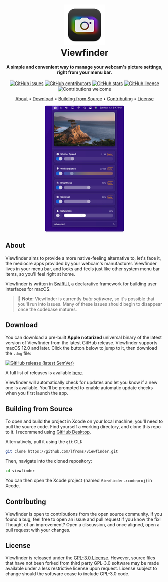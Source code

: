 <h1 align="center">
  <img src="./media/icon.png" alt="Viewfinder" width="130">
  <br>
  Viewfinder 
  <br>
</h1>

<h4 align="center">A simple and convenient way to manage your webcam's picture settings, right from your menu bar.</h4>

<p align="center">
  <a href="https://github.com/lfroms/viewfinder/issues"><img alt="GitHub issues" src="https://img.shields.io/github/issues/lfroms/viewfinder"></a>
  <a href="https://github.com/lfroms/viewfinder/graphs/contributors"><img alt="GitHub contributors" src="https://img.shields.io/github/contributors/lfroms/viewfinder"></a>
  <a href="https://github.com/lfroms/viewfinder/stargazers"><img alt="GitHub stars" src="https://img.shields.io/github/stars/lfroms/viewfinder"></a>
  <a href="https://github.com/lfroms/viewfinder/blob/main/LICENSE"><img alt="GitHub license" src="https://img.shields.io/github/license/lfroms/viewfinder"></a>
  <img alt="Contributions welcome" src="https://img.shields.io/badge/contributions-welcome-green">
</p>

<p align="center">
  <a href="#about">About</a> •
  <a href="#download">Download</a> •
  <a href="#building-from-source">Building from Source</a> •
  <a href="#contributing">Contributing</a> •
  <a href="#license">License</a>
</p>

<p align="center">
  <img alt="Viewfinder screenshot" src="./media/screenshot.png" width="50%">
</p>

## About

Viewfinder aims to provide a more native-feeling alternative to, let's face it, the mediocre apps provided by your webcam's manufacturer. Viewfinder lives in your menu bar, and looks and feels just like other system menu bar items, so you'll feel right at home.

Viewfinder is written in [SwiftUI](https://developer.apple.com/xcode/swiftui/), a declarative framework for building user interfaces for macOS.

> 📝 **Note:** Viewfinder is currently _beta software_, so it's possible that you'll run into issues. Many of these issues should begin to disappear once the codebase matures.

## Download

You can download a pre-built **Apple notarized** universal binary of the latest version of Viewfinder from the latest GitHub release. Viewfinder supports macOS 12.0 and later. Click the button below to jump to it, then download the `.dmg` file:

[![GitHub release (latest SemVer)](https://img.shields.io/github/v/release/lfroms/viewfinder?color=black&label=download%20latest&logo=github&sort=semver&style=for-the-badge)](https://github.com/lfroms/viewfinder/releases/latest)

A full list of releases is available [here](https://github.com/lfroms/viewfinder/releases).

Viewfinder will automatically check for updates and let you know if a new one is available. You'll be prompted to enable automatic update checks when you first launch the app.

## Building from Source

To open and build the project in Xcode on your local machine, you'll need to pull the source code. Find yourself a working directory, and clone this repo to it. I recommend using [GitHub Desktop](https://desktop.github.com).

Alternatively, pull it using the `git` CLI:

```sh
git clone https://github.com/lfroms/viewfinder.git
```

Then, navigate into the cloned repository:

```sh
cd viewfinder
```

You can then open the Xcode project (named `Viewfinder.xcodeproj`) in Xcode.

## Contributing

Viewfinder is open to contributions from the open source community. If you found a bug, feel free to open an issue and pull request if you know the fix! Thought of an improvement? Open a discussion, and once aligned, open a pull request with your changes.

## License

Viewfinder is released under the [GPL-3.0 License](LICENSE). However, source files that have not been forked from third party GPL-3.0 software may be made available under a less restrictive license upon request. License subject to change should the software cease to include GPL-3.0 code.
